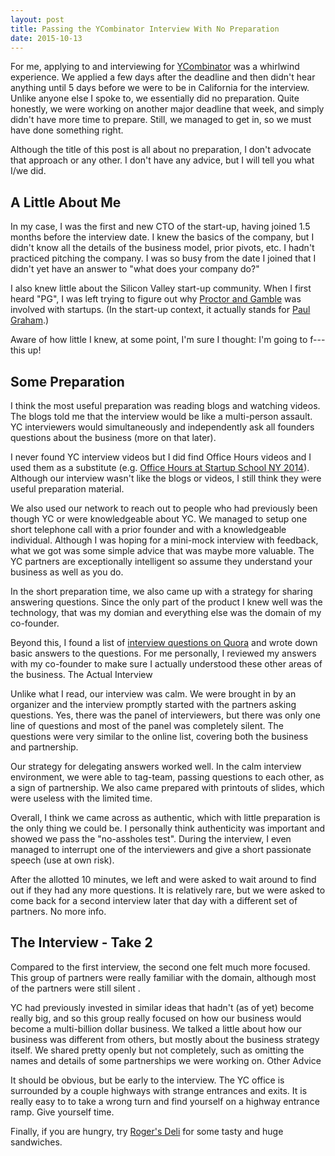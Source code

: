```yaml
---
layout: post
title: Passing the YCombinator Interview With No Preparation
date: 2015-10-13
---
```


For me, applying to and interviewing for [YCombinator](http://www.ycombinator.com/) was a whirlwind experience. We applied a few days after the deadline and then didn't hear anything until 5 days before we were to be in California for the interview. Unlike anyone else I spoke to, we essentially did no preparation. Quite honestly, we were working on another major deadline that week, and simply didn't have more time to prepare. Still, we managed to get in, so we must have done something right.

Although the title of this post is all about no preparation, I don't advocate that approach or any other. I don't have any advice, but I will tell you what I/we did.

## A Little About Me

In my case, I was the first and new CTO of the start-up, having joined 1.5 months before the interview date. I knew the basics of the company, but I didn't know all the details of the business model, prior pivots, etc. I hadn't practiced pitching the company. I was so busy from the date I joined that I didn't yet have an answer to "what does your company do?"

I also knew little about the Silicon Valley start-up community. When I first heard "PG", I was left trying to figure out why [Proctor and Gamble](http://ficksworkshop.com/en.wikipedia.org/wiki/Procter_&_Gamble) was involved with startups. (In the start-up context, it actually stands for [Paul Graham](http://en.wikipedia.org/wiki/Paul_Graham).)

Aware of how little I knew, at some point, I'm sure I thought: I'm going to f--- this up!

## Some Preparation

I think the most useful preparation was reading blogs and watching videos. The blogs told me that the interview would be like a multi-person assault. YC interviewers would simultaneously and independently ask all founders questions about the business (more on that later).

I never found YC interview videos but I did find Office Hours videos and I used them as a substitute (e.g. [Office Hours at Startup School NY 2014](https://www.youtube.com/watch?v=wKaJPZMOWVg)). Although our interview wasn't like the blogs or videos, I still think they were useful preparation material.

We also used our network to reach out to people who had previously been though YC or were knowledgeable about YC. We managed to setup one short telephone call with a prior founder and with a knowledgeable individual. Although I was hoping for a mini-mock interview with feedback, what we got was some simple advice that was maybe more valuable. The YC partners are exceptionally intelligent so assume they understand your business as well as you do.

In the short preparation time, we also came up with a strategy for sharing answering questions. Since the only part of the product I knew well was the technology, that was my domian and everything else was the domain of my co-founder.

Beyond this, I found a list of [interview questions on Quora](https://www.quora.com/What-is-it-like-to-interview-with-Y-Combinator) and wrote down basic answers to the questions. For me personally, I reviewed my answers with my co-founder to make sure I actually understood these other areas of the business.
The Actual Interview

Unlike what I read, our interview was calm. We were brought in by an organizer and the interview promptly started with the partners asking questions. Yes, there was the panel of interviewers, but there was only one line of questions and most of the panel was completely silent. The questions were very similar to the online list, covering both the business and partnership.

Our strategy for delegating answers worked well. In the calm interview environment, we were able to tag-team, passing questions to each other, as a sign of partnership. We also came prepared with printouts of slides, which were useless with the limited time.

Overall, I think we came across as authentic, which with little preparation is the only thing we could be. I personally think authenticity was important and showed we pass the "no-assholes test". During the interview, I even managed to interrupt one of the interviewers and give a short passionate speech (use at own risk).

After the allotted 10 minutes, we left and were asked to wait around to find out if they had any more questions. It is relatively rare, but we were asked to come back for a second interview later that day with a different set of partners. No more info.

## The Interview - Take 2

Compared to the first interview, the second one felt much more focused. This group of partners were really familiar with the domain, although most of the partners were still silent .

YC had previously invested in similar ideas that hadn't (as of yet) become really big, and so this group really focused on how our business would become a multi-billion dollar business. We talked a little about how our business was different from others, but mostly about the business strategy itself. We shared pretty openly but not completely, such as omitting the names and details of some partnerships we were working on.
Other Advice

It should be obvious, but be early to the interview. The YC office is surrounded by a couple highways with strange entrances and exits. It is really easy to to take a wrong turn and find yourself on a highway entrance ramp. Give yourself time.

Finally, if you are hungry, try [Roger's Deli](http://rogers-deli.com/) for some tasty and huge sandwiches.